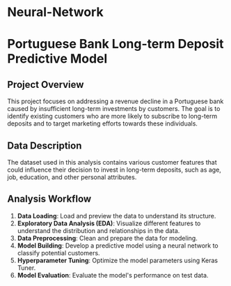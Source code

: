# Neural-Network

# Portuguese Bank Long-term Deposit Predictive Model

## Project Overview
This project focuses on addressing a revenue decline in a Portuguese bank caused by insufficient long-term investments by customers. The goal is to identify existing customers who are more likely to subscribe to long-term deposits and to target marketing efforts towards these individuals.

## Data Description
The dataset used in this analysis contains various customer features that could influence their decision to invest in long-term deposits, such as age, job, education, and other personal attributes.

## Analysis Workflow
1. **Data Loading**: Load and preview the data to understand its structure.
2. **Exploratory Data Analysis (EDA)**: Visualize different features to understand the distribution and relationships in the data.
3. **Data Preprocessing**: Clean and prepare the data for modeling.
4. **Model Building**: Develop a predictive model using a neural network to classify potential customers.
5. **Hyperparameter Tuning**: Optimize the model parameters using Keras Tuner.
6. **Model Evaluation**: Evaluate the model's performance on test data.
